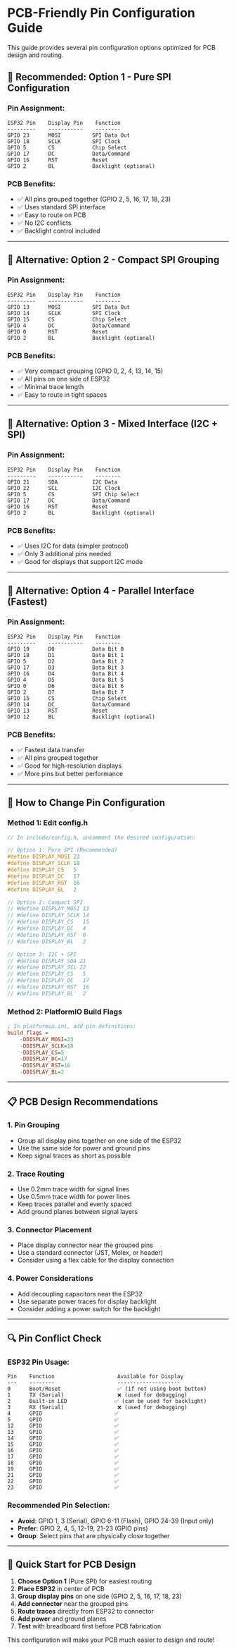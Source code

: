 # PCB-Friendly Pin Configuration Guide

This guide provides several pin configuration options optimized for PCB design and routing.

## 🎯 **Recommended: Option 1 - Pure SPI Configuration**

### **Pin Assignment:**
```
ESP32 Pin    Display Pin    Function
---------    -----------    --------
GPIO 23      MOSI          SPI Data Out
GPIO 18      SCLK          SPI Clock
GPIO 5       CS            Chip Select
GPIO 17      DC            Data/Command
GPIO 16      RST           Reset
GPIO 2       BL            Backlight (optional)
```

### **PCB Benefits:**
- ✅ All pins grouped together (GPIO 2, 5, 16, 17, 18, 23)
- ✅ Uses standard SPI interface
- ✅ Easy to route on PCB
- ✅ No I2C conflicts
- ✅ Backlight control included

---

## 🔄 **Alternative: Option 2 - Compact SPI Grouping**

### **Pin Assignment:**
```
ESP32 Pin    Display Pin    Function
---------    -----------    --------
GPIO 13      MOSI          SPI Data Out
GPIO 14      SCLK          SPI Clock
GPIO 15      CS            Chip Select
GPIO 4       DC            Data/Command
GPIO 0       RST           Reset
GPIO 2       BL            Backlight (optional)
```

### **PCB Benefits:**
- ✅ Very compact grouping (GPIO 0, 2, 4, 13, 14, 15)
- ✅ All pins on one side of ESP32
- ✅ Minimal trace length
- ✅ Easy to route in tight spaces

---

## 🔄 **Alternative: Option 3 - Mixed Interface (I2C + SPI)**

### **Pin Assignment:**
```
ESP32 Pin    Display Pin    Function
---------    -----------    --------
GPIO 21      SDA           I2C Data
GPIO 22      SCL           I2C Clock
GPIO 5       CS            SPI Chip Select
GPIO 17      DC            Data/Command
GPIO 16      RST           Reset
GPIO 2       BL            Backlight (optional)
```

### **PCB Benefits:**
- ✅ Uses I2C for data (simpler protocol)
- ✅ Only 3 additional pins needed
- ✅ Good for displays that support I2C mode

---

## 🔄 **Alternative: Option 4 - Parallel Interface (Fastest)**

### **Pin Assignment:**
```
ESP32 Pin    Display Pin    Function
---------    -----------    --------
GPIO 19      D0            Data Bit 0
GPIO 18      D1            Data Bit 1
GPIO 5       D2            Data Bit 2
GPIO 17      D3            Data Bit 3
GPIO 16      D4            Data Bit 4
GPIO 4       D5            Data Bit 5
GPIO 0       D6            Data Bit 6
GPIO 2       D7            Data Bit 7
GPIO 15      CS            Chip Select
GPIO 14      DC            Data/Command
GPIO 13      RST           Reset
GPIO 12      BL            Backlight (optional)
```

### **PCB Benefits:**
- ✅ Fastest data transfer
- ✅ All pins grouped together
- ✅ Good for high-resolution displays
- ✅ More pins but better performance

---

## 🔧 **How to Change Pin Configuration**

### **Method 1: Edit config.h**
```cpp
// In include/config.h, uncomment the desired configuration:

// Option 1: Pure SPI (Recommended)
#define DISPLAY_MOSI 23
#define DISPLAY_SCLK 18
#define DISPLAY_CS   5
#define DISPLAY_DC   17
#define DISPLAY_RST  16
#define DISPLAY_BL   2

// Option 2: Compact SPI
// #define DISPLAY_MOSI 13
// #define DISPLAY_SCLK 14
// #define DISPLAY_CS   15
// #define DISPLAY_DC   4
// #define DISPLAY_RST  0
// #define DISPLAY_BL   2

// Option 3: I2C + SPI
// #define DISPLAY_SDA 21
// #define DISPLAY_SCL 22
// #define DISPLAY_CS   5
// #define DISPLAY_DC   17
// #define DISPLAY_RST  16
// #define DISPLAY_BL   2
```

### **Method 2: PlatformIO Build Flags**
```ini
; In platformio.ini, add pin definitions:
build_flags = 
    -DDISPLAY_MOSI=23
    -DDISPLAY_SCLK=18
    -DDISPLAY_CS=5
    -DDISPLAY_DC=17
    -DDISPLAY_RST=16
    -DDISPLAY_BL=2
```

---

## 📋 **PCB Design Recommendations**

### **1. Pin Grouping**
- Group all display pins together on one side of the ESP32
- Use the same side for power and ground pins
- Keep signal traces as short as possible

### **2. Trace Routing**
- Use 0.2mm trace width for signal lines
- Use 0.5mm trace width for power lines
- Keep traces parallel and evenly spaced
- Add ground planes between signal layers

### **3. Connector Placement**
- Place display connector near the grouped pins
- Use a standard connector (JST, Molex, or header)
- Consider using a flex cable for the display connection

### **4. Power Considerations**
- Add decoupling capacitors near the ESP32
- Use separate power traces for display backlight
- Consider adding a power switch for the backlight

---

## 🔍 **Pin Conflict Check**

### **ESP32 Pin Usage:**
```
Pin    Function                    Available for Display
---    --------                    --------------------
0      Boot/Reset                  ✅ (if not using boot button)
1      TX (Serial)                 ❌ (used for debugging)
2      Built-in LED               ✅ (can be used for backlight)
3      RX (Serial)                 ❌ (used for debugging)
4      GPIO                       ✅
5      GPIO                       ✅
12     GPIO                       ✅
13     GPIO                       ✅
14     GPIO                       ✅
15     GPIO                       ✅
16     GPIO                       ✅
17     GPIO                       ✅
18     GPIO                       ✅
19     GPIO                       ✅
21     GPIO                       ✅
22     GPIO                       ✅
23     GPIO                       ✅
```

### **Recommended Pin Selection:**
- **Avoid**: GPIO 1, 3 (Serial), GPIO 6-11 (Flash), GPIO 24-39 (Input only)
- **Prefer**: GPIO 2, 4, 5, 12-19, 21-23 (GPIO pins)
- **Group**: Select pins that are physically close together

---

## 🚀 **Quick Start for PCB Design**

1. **Choose Option 1** (Pure SPI) for easiest routing
2. **Place ESP32** in center of PCB
3. **Group display pins** on one side (GPIO 2, 5, 16, 17, 18, 23)
4. **Add connector** near the grouped pins
5. **Route traces** directly from ESP32 to connector
6. **Add power** and ground planes
7. **Test** with breadboard first before PCB fabrication

This configuration will make your PCB much easier to design and route!
